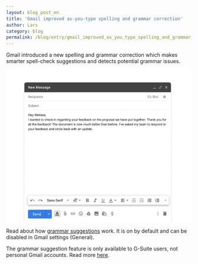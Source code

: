 ```yaml
---
layout: blog_post_en
title: 'Gmail improved as-you-type spelling and grammar correction'
author: Lars
category: blog
permalink: /blog/entry/gmail_improved_as_you_type_spelling_and_grammar_correction.html
---
```


Gmail introduced a new spelling and grammar correction which makes smarter spell-check suggestions and detects potential grammar issues.

![](/assets/blog/2019-09-25-gmail_improved_as_you_type_spelling_and_grammar_correction/gmail_spelling_and_grammar.gif)

Read about how [grammar suggestions](https://cloud.google.com/blog/products/g-suite/let-grammar-suggestions-in-google-docs-help-you-write-even-better) work. It is on by default and can be disabled in Gmail settings (General).

The grammar suggestion feature is only available to G-Suite users, not personal Gmail accounts. Read more [here](https://gsuiteupdates.googleblog.com/2019/08/improved-as-you-type-spelling-and-grammar.html).
